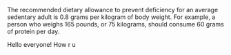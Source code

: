 The recommended dietary allowance to prevent deficiency for an average sedentary adult is 0.8 grams per kilogram of body weight. For example, a person who weighs 165 pounds, or 75 kilograms, should consume 60 grams of protein per day.


Hello everyone! How r u